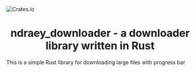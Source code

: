 ![Crates.io](https://img.shields.io/crates/d/ndraey-downloader)

<h1 align="center"> ndraey_downloader - a downloader library written in Rust </h1>
This is a simple Rust library for downloading large files with progress bar
